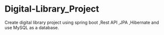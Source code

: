 # Digital-Library_Project
Create digital library project using spring boot ,Rest API ,JPA ,Hibernate and use MySQL as a database.
